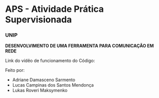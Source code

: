 <h1>APS - Atividade Prática Supervisionada</h1>
<h3>UNIP</h3>

**DESENVOLVIMENTO DE UMA FERRAMENTA PARA COMUNICAÇÃO EM REDE**


Link do vídêo de funcionamento do Código:


Feito por:
- Adriane Damasceno Sarmento
- Lucas Campinas dos Santos Mendonça
- Lukas Roveri Maksymenko
